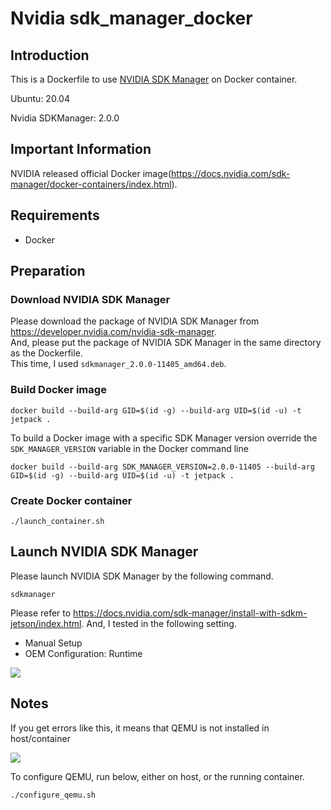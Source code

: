 # Nvidia sdk_manager_docker

## Introduction

This is a Dockerfile to use [NVIDIA SDK Manager](https://docs.nvidia.com/sdk-manager/) on Docker container.

Ubuntu: 20.04

Nvidia SDKManager: 2.0.0

## Important Information

NVIDIA released official Docker image(<https://docs.nvidia.com/sdk-manager/docker-containers/index.html>).

## Requirements

* Docker

## Preparation

### Download NVIDIA SDK Manager

Please download the package of NVIDIA SDK Manager from <https://developer.nvidia.com/nvidia-sdk-manager>.  
And, please put the package of NVIDIA SDK Manager in the same directory as the Dockerfile.  
This time, I used `sdkmanager_2.0.0-11405_amd64.deb`.

### Build Docker image

```
docker build --build-arg GID=$(id -g) --build-arg UID=$(id -u) -t jetpack .
```

To build a Docker image with a specific SDK Manager version override the ``SDK_MANAGER_VERSION`` variable in the Docker command line

```
docker build --build-arg SDK_MANAGER_VERSION=2.0.0-11405 --build-arg GID=$(id -g) --build-arg UID=$(id -u) -t jetpack .
```

### Create Docker container

```
./launch_container.sh
```

## Launch NVIDIA SDK Manager

Please launch NVIDIA SDK Manager by the following command.

```
sdkmanager
```

Please refer to <https://docs.nvidia.com/sdk-manager/install-with-sdkm-jetson/index.html>.
And, I tested in the following setting.

* Manual Setup
* OEM Configuration: Runtime

![](image/jetson-os-flash-setting.png)

## Notes

If you get errors like this, it means that QEMU is not installed in host/container

![](image/filesystem-error.png)

To configure QEMU, run below, either on host, or the running container.

```shell
./configure_qemu.sh
```
